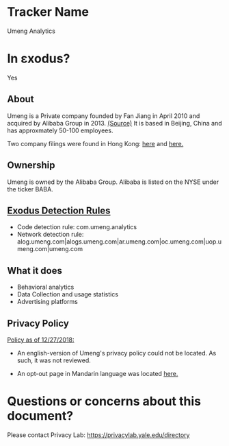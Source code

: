 # Tracker Name
Umeng Analytics

# In εxodus?
Yes

## About

Umeng is a Private company founded by Fan Jiang in April 2010 and acquired by Alibaba Group in 2013. [(Source)](https://techcrunch.com/2013/11/20/umeng-alibaba/)  It is based in Beijing, China and has approxmately 50-100 employees.  

Two company filings were found in Hong Kong: [here](https://opencorporates.com/companies/hk/1579937) and [here.](https://opencorporates.com/companies/hk/2756553)

## Ownership

Umeng is owned by the Alibaba Group.  Alibaba is listed on the NYSE under the ticker BABA.  


## [Exodus Detection Rules](https://exodus-privacy.eu.org)

* Code detection rule: com.umeng.analytics
* Network detection rule: alog.umeng.com|alogs.umeng.com|ar.umeng.com|oc.umeng.com|uop.umeng.com|umeng.com

## What it does

* Behavioral analytics
* Data Collection and usage statistics
* Advertising platforms

## Privacy Policy

[Policy as of 12/27/2018:](http://mobile.umeng.com/privacypolicy/)

* An english-version of Umeng's privacy policy could not be located. As such, it was not reviewed.  

* An opt-out page in Mandarin language was located [here.](https://outdip.umeng.com/opt_out.html?spm=a211g2.181323.0.0.3cb23604DDAijH)   
# Questions or concerns about this document?
Please contact Privacy Lab: https://privacylab.yale.edu/directory
